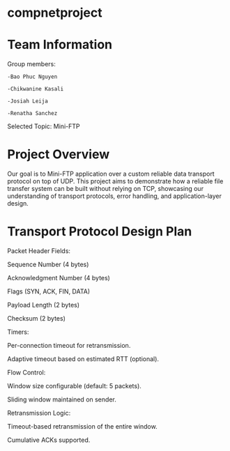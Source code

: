 # compnetproject

# Team Information
  Group members:
  
    -Bao Phuc Nguyen
  
    -Chikwanine Kasali
  
    -Josiah Leija
  
    -Renatha Sanchez

  Selected Topic: Mini-FTP

# Project Overview
  Our goal is to Mini-FTP application over a custom reliable data transport protocol on top of UDP. This project aims to demonstrate how a reliable file transfer system can be built without relying on TCP, showcasing our understanding of transport protocols, error handling, and application-layer design.

# Transport Protocol Design Plan
Packet Header Fields:

  Sequence Number (4 bytes)
  
  Acknowledgment Number (4 bytes)
  
  Flags (SYN, ACK, FIN, DATA)
  
  Payload Length (2 bytes)
  
  Checksum (2 bytes)

Timers:
  
  Per-connection timeout for retransmission.
  
  Adaptive timeout based on estimated RTT (optional).

Flow Control:

  Window size configurable (default: 5 packets).
  
  Sliding window maintained on sender.

Retransmission Logic:
  
  Timeout-based retransmission of the entire window.
  
  Cumulative ACKs supported.
